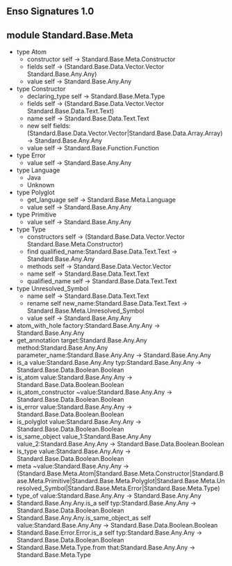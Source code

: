 ## Enso Signatures 1.0
## module Standard.Base.Meta
- type Atom
    - constructor self -> Standard.Base.Meta.Constructor
    - fields self -> (Standard.Base.Data.Vector.Vector Standard.Base.Any.Any)
    - value self -> Standard.Base.Any.Any
- type Constructor
    - declaring_type self -> Standard.Base.Meta.Type
    - fields self -> (Standard.Base.Data.Vector.Vector Standard.Base.Data.Text.Text)
    - name self -> Standard.Base.Data.Text.Text
    - new self fields:(Standard.Base.Data.Vector.Vector|Standard.Base.Data.Array.Array) -> Standard.Base.Any.Any
    - value self -> Standard.Base.Function.Function
- type Error
    - value self -> Standard.Base.Any.Any
- type Language
    - Java
    - Unknown
- type Polyglot
    - get_language self -> Standard.Base.Meta.Language
    - value self -> Standard.Base.Any.Any
- type Primitive
    - value self -> Standard.Base.Any.Any
- type Type
    - constructors self -> (Standard.Base.Data.Vector.Vector Standard.Base.Meta.Constructor)
    - find qualified_name:Standard.Base.Data.Text.Text -> Standard.Base.Any.Any
    - methods self -> Standard.Base.Data.Vector.Vector
    - name self -> Standard.Base.Data.Text.Text
    - qualified_name self -> Standard.Base.Data.Text.Text
- type Unresolved_Symbol
    - name self -> Standard.Base.Data.Text.Text
    - rename self new_name:Standard.Base.Data.Text.Text -> Standard.Base.Meta.Unresolved_Symbol
    - value self -> Standard.Base.Any.Any
- atom_with_hole factory:Standard.Base.Any.Any -> Standard.Base.Any.Any
- get_annotation target:Standard.Base.Any.Any method:Standard.Base.Any.Any parameter_name:Standard.Base.Any.Any -> Standard.Base.Any.Any
- is_a value:Standard.Base.Any.Any typ:Standard.Base.Any.Any -> Standard.Base.Data.Boolean.Boolean
- is_atom value:Standard.Base.Any.Any -> Standard.Base.Data.Boolean.Boolean
- is_atom_constructor ~value:Standard.Base.Any.Any -> Standard.Base.Data.Boolean.Boolean
- is_error value:Standard.Base.Any.Any -> Standard.Base.Data.Boolean.Boolean
- is_polyglot value:Standard.Base.Any.Any -> Standard.Base.Data.Boolean.Boolean
- is_same_object value_1:Standard.Base.Any.Any value_2:Standard.Base.Any.Any -> Standard.Base.Data.Boolean.Boolean
- is_type value:Standard.Base.Any.Any -> Standard.Base.Data.Boolean.Boolean
- meta ~value:Standard.Base.Any.Any -> (Standard.Base.Meta.Atom|Standard.Base.Meta.Constructor|Standard.Base.Meta.Primitive|Standard.Base.Meta.Polyglot|Standard.Base.Meta.Unresolved_Symbol|Standard.Base.Meta.Error|Standard.Base.Meta.Type)
- type_of value:Standard.Base.Any.Any -> Standard.Base.Any.Any
- Standard.Base.Any.Any.is_a self typ:Standard.Base.Any.Any -> Standard.Base.Data.Boolean.Boolean
- Standard.Base.Any.Any.is_same_object_as self value:Standard.Base.Any.Any -> Standard.Base.Data.Boolean.Boolean
- Standard.Base.Error.Error.is_a self typ:Standard.Base.Any.Any -> Standard.Base.Data.Boolean.Boolean
- Standard.Base.Meta.Type.from that:Standard.Base.Any.Any -> Standard.Base.Meta.Type
